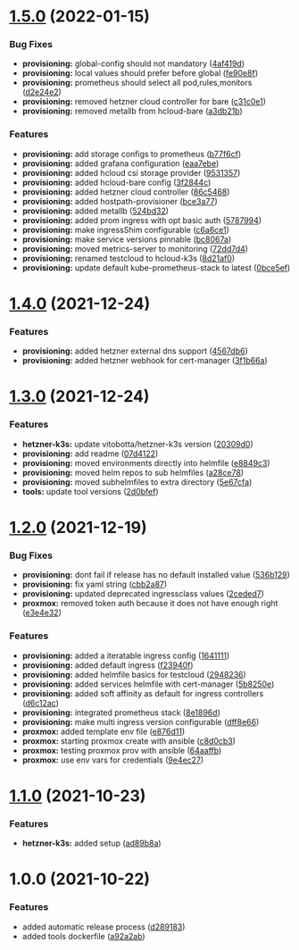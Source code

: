 # [1.5.0](https://github.com/Mario-F/cloud-toolbox/compare/v1.4.0...v1.5.0) (2022-01-15)


### Bug Fixes

* **provisioning:** global-config should not mandatory ([4af419d](https://github.com/Mario-F/cloud-toolbox/commit/4af419db9836142c20a048882d5aff9ea1af96b5))
* **provisioning:** local values should prefer before global ([fe90e8f](https://github.com/Mario-F/cloud-toolbox/commit/fe90e8f32a7adbef4dace010ecc3bf9b51183c51))
* **provisioning:** prometheus should select all pod,rules,monitors ([d2e24e2](https://github.com/Mario-F/cloud-toolbox/commit/d2e24e2297e20e47255bb5091dacddd0d3c136e0))
* **provisioning:** removed hetzner cloud controller for bare ([c31c0e1](https://github.com/Mario-F/cloud-toolbox/commit/c31c0e18e0e79af0e8fe14b79906a0afa4b42f02))
* **provisioning:** removed metallb from hcloud-bare ([a3db21b](https://github.com/Mario-F/cloud-toolbox/commit/a3db21bbbe7d5f55a83923b569a05b0ac201635c))


### Features

* **provisioning:** add storage configs to prometheus ([b77f6cf](https://github.com/Mario-F/cloud-toolbox/commit/b77f6cfc0ac9ff04c507109c0530434a56b2bf50))
* **provisioning:** added grafana configuration ([eaa7ebe](https://github.com/Mario-F/cloud-toolbox/commit/eaa7ebe007550930fe9a82834625e90158aebcaa))
* **provisioning:** added hcloud csi storage provider ([9531357](https://github.com/Mario-F/cloud-toolbox/commit/9531357f2d0f5c54fadbea37691d105ab12703e7))
* **provisioning:** added hcloud-bare config ([3f2844c](https://github.com/Mario-F/cloud-toolbox/commit/3f2844c553f7e829837708fdf96199a10198de19))
* **provisioning:** added hetzner cloud controller ([86c5468](https://github.com/Mario-F/cloud-toolbox/commit/86c5468f1a7ebcc216a0bc45cb43b86ae0697863))
* **provisioning:** added hostpath-provisioner ([bce3a77](https://github.com/Mario-F/cloud-toolbox/commit/bce3a77a984784bc2a7b61315a44803e83e061f6))
* **provisioning:** added metallb ([524bd32](https://github.com/Mario-F/cloud-toolbox/commit/524bd325189ffdefb1e8b1db7b8cc0ba55c82324))
* **provisioning:** added prom ingress with opt basic auth ([5787994](https://github.com/Mario-F/cloud-toolbox/commit/57879949f4275952b9a93b767d1196dea9dd7932))
* **provisioning:** make ingressShim configurable ([c6a6ce1](https://github.com/Mario-F/cloud-toolbox/commit/c6a6ce177bf1a13a6d4e912c5d5e21fbbb19b6ff))
* **provisioning:** make service versions pinnable ([bc8067a](https://github.com/Mario-F/cloud-toolbox/commit/bc8067a619a798e8b009eb6be23fe52a637187d4))
* **provisioning:** moved metrics-server to monitoring ([72dd7d4](https://github.com/Mario-F/cloud-toolbox/commit/72dd7d4eedf7be0e77247b5e5d503606a74c2554))
* **provisioning:** renamed testcloud to hcloud-k3s ([8d21af0](https://github.com/Mario-F/cloud-toolbox/commit/8d21af0bf178b4eafd4974a4a74577fffaaa1bb8))
* **provisioning:** update default kube-prometheus-stack to latest ([0bce5ef](https://github.com/Mario-F/cloud-toolbox/commit/0bce5ef096d05e0ddb0a9fbff66054ea834a1699))

# [1.4.0](https://github.com/Mario-F/cloud-toolbox/compare/v1.3.0...v1.4.0) (2021-12-24)


### Features

* **provisioning:** added hetzner external dns support ([4567db6](https://github.com/Mario-F/cloud-toolbox/commit/4567db65d7c156f2ab6f3b631410be06edde2a5b))
* **provisioning:** added hetzner webhook for cert-manager ([3f1b66a](https://github.com/Mario-F/cloud-toolbox/commit/3f1b66aa8fb69c6745d5228bd57918ea2721d2ee))

# [1.3.0](https://github.com/Mario-F/cloud-toolbox/compare/v1.2.0...v1.3.0) (2021-12-24)


### Features

* **hetzner-k3s:** update vitobotta/hetzner-k3s version ([20309d0](https://github.com/Mario-F/cloud-toolbox/commit/20309d08402425a51a62a5ff22099959e5bfcd9e))
* **provisioning:** add readme ([07d4122](https://github.com/Mario-F/cloud-toolbox/commit/07d4122ce0416a81b4a4a6d74d7dcfabfde50e15))
* **provisioning:** moved environments directly into helmfile ([e8849c3](https://github.com/Mario-F/cloud-toolbox/commit/e8849c382679813e7e3a89a020883c29be42bb19))
* **provisioning:** moved helm repos to sub helmfiles ([a28ce78](https://github.com/Mario-F/cloud-toolbox/commit/a28ce7889dc948af0fb273d420d5ac4d4f44fd7f))
* **provisioning:** moved subhelmfiles to extra directory ([5e67cfa](https://github.com/Mario-F/cloud-toolbox/commit/5e67cfa15d1d7c56af59ccfe7e8e0360330e5e4e))
* **tools:** update tool versions ([2d0bfef](https://github.com/Mario-F/cloud-toolbox/commit/2d0bfefd30441af32c16ccca3ec582ed4dfbfccf))

# [1.2.0](https://github.com/Mario-F/cloud-toolbox/compare/v1.1.0...v1.2.0) (2021-12-19)


### Bug Fixes

* **provisioning:** dont fail if release has no default installed value ([536b129](https://github.com/Mario-F/cloud-toolbox/commit/536b1293758619dcb01adfc1c13a6eb318f159d1))
* **provisioning:** fix yaml string ([cbb2a87](https://github.com/Mario-F/cloud-toolbox/commit/cbb2a873a67a492aa484dc0a815fdfb3fb1a556f))
* **provisioning:** updated deprecated ingressclass values ([2ceded7](https://github.com/Mario-F/cloud-toolbox/commit/2ceded776b6a843cb3925693dc9948f73b3361d3))
* **proxmox:** removed token auth because it does not have enough right ([e3e4e32](https://github.com/Mario-F/cloud-toolbox/commit/e3e4e32ec2275390b8a1e2ac16ca906ee52f2015))


### Features

* **provisioning:** added a iteratable ingress config ([1641111](https://github.com/Mario-F/cloud-toolbox/commit/1641111268a854e3d0eab4827f9c829ac94768e8))
* **provisioning:** added default ingress ([f23940f](https://github.com/Mario-F/cloud-toolbox/commit/f23940f9ab7b806ae417d5a09e475d5cbb7a1a05))
* **provisioning:** added helmfile basics for testcloud ([2948236](https://github.com/Mario-F/cloud-toolbox/commit/2948236c8927bf3719b08bff70e78f1b300df8e7))
* **provisioning:** added services helmfile with cert-manager ([5b8250e](https://github.com/Mario-F/cloud-toolbox/commit/5b8250e87b849c5acabff1032eda0abff98ef16f))
* **provisioning:** added soft affinity as default for ingress controllers ([d6c12ac](https://github.com/Mario-F/cloud-toolbox/commit/d6c12ac54a04179f048545ba04b2c4018d6de090))
* **provisioning:** integrated prometheus stack ([8e1896d](https://github.com/Mario-F/cloud-toolbox/commit/8e1896d064980c1ada406fbc69d16b8106d000e4))
* **provisioning:** make multi ingress version configurable ([dff8e66](https://github.com/Mario-F/cloud-toolbox/commit/dff8e668038ce3e7b294e8ec7b79ec6518503c59))
* **proxmox:** added template env file ([e876d11](https://github.com/Mario-F/cloud-toolbox/commit/e876d116477f0f477287444e689cd5f3ac58eb73))
* **proxmox:** starting proxmox create with ansible ([c8d0cb3](https://github.com/Mario-F/cloud-toolbox/commit/c8d0cb395940dac858d719657cdc3abbee139703))
* **proxmox:** testing proxmox prov with ansible ([64aaffb](https://github.com/Mario-F/cloud-toolbox/commit/64aaffb23c69ff4e6b176d44849b2f1256241d12))
* **proxmox:** use env vars for credentials ([9e4ec27](https://github.com/Mario-F/cloud-toolbox/commit/9e4ec27a15d4627aac5357667ad8c1ed419b04b9))

# [1.1.0](https://github.com/Mario-F/cloud-toolbox/compare/v1.0.0...v1.1.0) (2021-10-23)


### Features

* **hetzner-k3s:** added setup ([ad89b8a](https://github.com/Mario-F/cloud-toolbox/commit/ad89b8affc857592df5db588dedf00ebf52e8c70))

# 1.0.0 (2021-10-22)


### Features

* added automatic release process ([d289183](https://github.com/Mario-F/cloud-toolbox/commit/d289183c29b3efcd096b8e71c114a88db32e5657))
* added tools dockerfile ([a92a2ab](https://github.com/Mario-F/cloud-toolbox/commit/a92a2ab61975400105d8b969543c8a7609031308))
